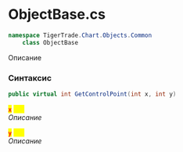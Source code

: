 
# ObjectBase.cs
```csharp
namespace TigerTrade.Chart.Objects.Common  
    class ObjectBase
```

Описание

### Синтаксис
```csharp
public virtual int GetControlPoint(int x, int y)
```

<mark style="color:red;">**`x`**</mark> <mark style="color:yellow;">`int`</mark>  
 *Описание*  
  
<mark style="color:red;">**`y`**</mark> <mark style="color:yellow;">`int`</mark>  
 *Описание*  
  

                    
                    